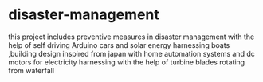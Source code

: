 # disaster-management
this project includes preventive measures in disaster management with the help of self driving Arduino cars and solar energy harnessing boats ,building design inspired from japan with home automation systems and dc motors for electricity harnessing with the help of turbine blades rotating from waterfall
